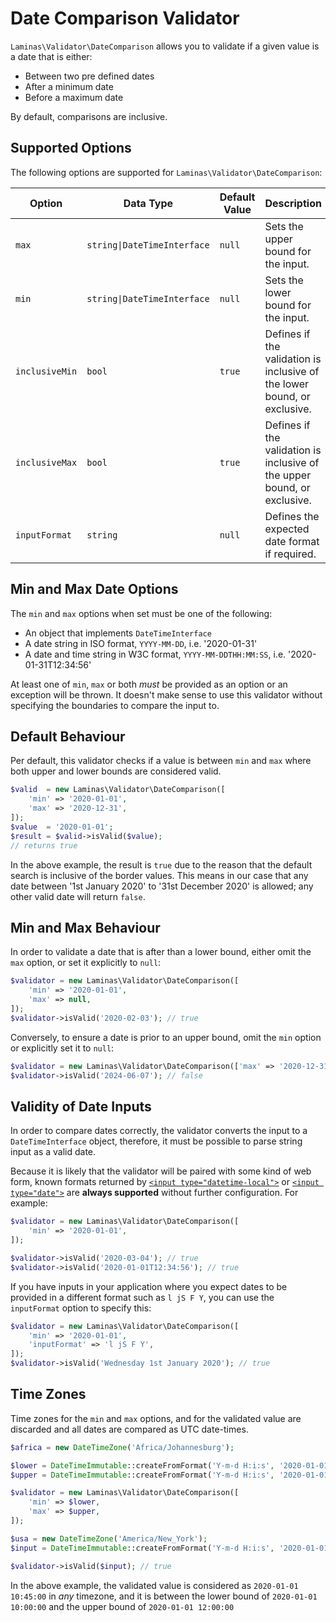 # Date Comparison Validator

`Laminas\Validator\DateComparison` allows you to validate if a given value is a date that is either:

- Between two pre defined dates
- After a minimum date
- Before a maximum date

By default, comparisons are inclusive.

## Supported Options

The following options are supported for `Laminas\Validator\DateComparison`:

| Option         | Data Type                   | Default Value | Description                                                              |
|----------------|-----------------------------|---------------|--------------------------------------------------------------------------|
| `max`          | `string\|DateTimeInterface` | `null`        | Sets the upper bound for the input.                                      |
| `min`          | `string\|DateTimeInterface` | `null`        | Sets the lower bound for the input.                                      |
| `inclusiveMin` | `bool`                      | `true`        | Defines if the validation is inclusive of the lower bound, or exclusive. |
| `inclusiveMax` | `bool`                      | `true`        | Defines if the validation is inclusive of the upper bound, or exclusive. |
| `inputFormat`  | `string`                    | `null`        | Defines the expected date format if required.                            |

## Min and Max Date Options

The `min` and `max` options when set must be one of the following:

- An object that implements `DateTimeInterface`
- A date string in ISO format, `YYYY-MM-DD`, i.e. '2020-01-31'
- A date and time string in W3C format, `YYYY-MM-DDTHH:MM:SS`, i.e. '2020-01-31T12:34:56'

At least one of `min`, `max` or both *must* be provided as an option or an exception will be thrown.
It doesn't make sense to use this validator without specifying the boundaries to compare the input to.

## Default Behaviour

Per default, this validator checks if a value is between `min` and `max` where both upper and lower bounds are considered valid.

```php
$valid  = new Laminas\Validator\DateComparison([
    'min' => '2020-01-01',
    'max' => '2020-12-31',
]);
$value  = '2020-01-01';
$result = $valid->isValid($value);
// returns true
```

In the above example, the result is `true` due to the reason that the default search is inclusive of the border values.
This means in our case that any date between '1st January 2020' to '31st December 2020' is allowed; any other valid date will return `false`.

## Min and Max Behaviour

In order to validate a date that is after than a lower bound, either omit the `max` option, or set it explicitly to `null`:

```php
$validator = new Laminas\Validator\DateComparison([
    'min' => '2020-01-01',
    'max' => null,
]);
$validator->isValid('2020-02-03'); // true
```

Conversely, to ensure a date is prior to an upper bound, omit the `min` option or explicitly set it to `null`:

```php
$validator = new Laminas\Validator\DateComparison(['max' => '2020-12-31']);
$validator->isValid('2024-06-07'); // false
```

## Validity of Date Inputs

In order to compare dates correctly, the validator converts the input to a `DateTimeInterface` object, therefore, it must be possible to parse string input as a valid date.

Because it is likely that the validator will be paired with some kind of web form, known formats returned by [`<input type="datetime-local">`](https://developer.mozilla.org/en-US/docs/Web/HTML/Element/input/datetime-local) or [`<input type="date">`](https://developer.mozilla.org/en-US/docs/Web/HTML/Element/input/date) are **always supported** without further configuration. For example:

```php
$validator = new Laminas\Validator\DateComparison([
    'min' => '2020-01-01',
]);

$validator->isValid('2020-03-04'); // true
$validator->isValid('2020-01-01T12:34:56'); // true
```

If you have inputs in your application where you expect dates to be provided in a different format such as `l jS F Y`, you can use the `inputFormat` option to specify this:

```php
$validator = new Laminas\Validator\DateComparison([
    'min' => '2020-01-01',
    'inputFormat' => 'l jS F Y',
]);
$validator->isValid('Wednesday 1st January 2020'); // true
```

## Time Zones

Time zones for the `min` and `max` options, and for the validated value are discarded and all dates are compared as UTC date-times.

```php
$africa = new DateTimeZone('Africa/Johannesburg');

$lower = DateTimeImmutable::createFromFormat('Y-m-d H:i:s', '2020-01-01 10:00:00', $africa);
$upper = DateTimeImmutable::createFromFormat('Y-m-d H:i:s', '2020-01-01 12:00:00', $africa);

$validator = new Laminas\Validator\DateComparison([
    'min' => $lower,
    'max' => $upper,
]);

$usa = new DateTimeZone('America/New_York');
$input = DateTimeImmutable::createFromFormat('Y-m-d H:i:s', '2020-01-01 10:45:00', $usa);

$validator->isValid($input); // true
```

In the above example, the validated value is considered as `2020-01-01 10:45:00` in _any_ timezone, and it is between the lower bound of `2020-01-01 10:00:00` and the upper bound of `2020-01-01 12:00:00`
